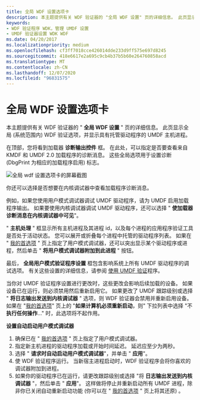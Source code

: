 ```yaml
---
title: 全局 WDF 设置选项卡
description: 本主题提供有关 WDF 验证器的 "全局 WDF 设置" 页的详细信息。 此页显示全局 (系统范围内) WDF 验证选项，并显示具有托管驱动程序的 UMDF 主机进程。
keywords:
- WDF 验证程序 WDK，管理 UMDF 设置
- UMDF 验证器设置 WDK WDF
ms.date: 04/20/2017
ms.localizationpriority: medium
ms.openlocfilehash: cf3ff7018cce426014dde233d9ff575e697d8245
ms.sourcegitcommit: 418e6617e2a695c9cb4b37b5b60e264760858acd
ms.translationtype: MT
ms.contentlocale: zh-CN
ms.lasthandoff: 12/07/2020
ms.locfileid: "96831575"
---
```

# <a name="global-wdf-settings-tab"></a>全局 WDF 设置选项卡


本主题提供有关 WDF 验证器的 " **全局 WDF 设置** " 页的详细信息。 此页显示全局 (系统范围内) WDF 验证选项，并显示具有托管驱动程序的 UMDF 主机进程。

在顶部，您将看到加载器 **诊断输出控件** 框。 在此处，可以指定是否要查看来自 KMDF 和 UMDF 2.0 加载程序的诊断消息。 这些全局选项用于设置诊断 (DbgPrint 为相应的加载程序启用) 标志。

![全局 wdf 设置选项卡的屏幕截图](images/wdfverifier-tab3.png)

你还可以选择是否想要在内核调试器中查看加载程序诊断消息。

例如，如果您使用用户模式调试器调试 UMDF 驱动程序，请为 UMDF 启用加载程序输出。 如果要使用内核调试器调试 UMDF 驱动程序，还可以选择 " **使加载器诊断消息在内核调试器中可见**"。

" **主机处理** " 框显示所有主机进程及其进程 id，以及每个进程的应用程序验证工具是否处于活动状态。 您可以展开或折叠每个进程中托管的驱动程序列表。 如果在 " [我的首选项](my-preferences-tab.md) " 页上指定了用户模式调试器，还可以突出显示某个驱动程序或进程，然后单击 " **将用户模式调试器附加到此进程** " 按钮。

最后， **全局用户模式验证程序设置** 框包含影响系统上所有 UMDF 驱动程序的调试选项。 有关这些设置的详细信息，请参阅 [使用 UMDF 验证](../wdf/using-umdf-verifier.md)程序。

当你对 UMDF 验证程序设置进行更改时，这些更改会影响后续加载的设备。 如果设备已在运行，则必须禁用然后重新启用它。 如果更改了 UMDF 跟踪级别或选择 " **将日志输出发送到内核调试器** " 选项，则 WDF 验证器会禁用并重新启用设备。 如果在 "[我的首选项](my-preferences-tab.md)" 页上的 "**如果计算机必须重新启动**，则" 下拉列表中选择 "不 **执行任何操作**..." 时，此选项将不起作用。

**设置自动启动用户模式调试器**

1.  确保已在 " [我的首选项](my-preferences-tab.md) " 页上指定了用户模式调试器。
2.  指定新主机进程的驱动程序加载或开始时间延迟。 延迟应至少为两秒。
3.  选择 " **请求时自动启动用户模式调试器**"，并单击 " **应用**"。
4.  使 WDF 验证程序运行。 当新宿主进程启动时，WDF 验证程序会将你喜欢的调试器附加到进程。
5.  如果你的驱动程序已在运行，请更改跟踪级别或选择 "将 **日志输出发送到内核调试器** "，然后单击 " **应用**"。 这样做将停止并重新启动所有 UMDF 进程，除非你已关闭自动重新启动功能 (你可以在 " [我的首选项](my-preferences-tab.md) " 页上将其还原) 。

 

